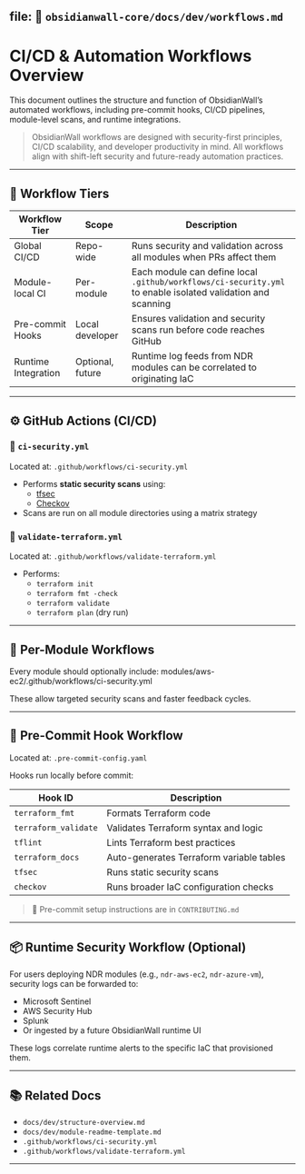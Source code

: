 ## file: 📁 `obsidianwall-core/docs/dev/workflows.md`



# CI/CD & Automation Workflows Overview

This document outlines the structure and function of ObsidianWall’s automated workflows, including pre-commit hooks, CI/CD pipelines, module-level scans, and runtime integrations.

> ObsidianWall workflows are designed with security-first principles, CI/CD scalability, and developer productivity in mind. All workflows align with shift-left security and future-ready automation practices.

---

## 🔁 Workflow Tiers

| Workflow Tier       | Scope             | Description                                                                 |
|---------------------|------------------|-----------------------------------------------------------------------------|
| Global CI/CD        | Repo-wide        | Runs security and validation across all modules when PRs affect them       |
| Module-local CI     | Per-module       | Each module can define local `.github/workflows/ci-security.yml` to enable isolated validation and scanning |
| Pre-commit Hooks    | Local developer  | Ensures validation and security scans run before code reaches GitHub       |
| Runtime Integration | Optional, future | Runtime log feeds from NDR modules can be correlated to originating IaC     |

---

## ⚙️ GitHub Actions (CI/CD)

### 🔐 `ci-security.yml`
Located at: `.github/workflows/ci-security.yml`

- Performs **static security scans** using:
  - [tfsec](https://github.com/aquasecurity/tfsec)
  - [Checkov](https://github.com/bridgecrewio/checkov)
- Scans are run on all module directories using a matrix strategy

### 🧪 `validate-terraform.yml`
Located at: `.github/workflows/validate-terraform.yml`

- Performs:
  - `terraform init`
  - `terraform fmt -check`
  - `terraform validate`
  - `terraform plan` (dry run)

---

## 🧩 Per-Module Workflows

Every module should optionally include:
 modules/aws-ec2/.github/workflows/ci-security.yml


These allow targeted security scans and faster feedback cycles.

---

## 🧲 Pre-Commit Hook Workflow

Located at: `.pre-commit-config.yaml`

Hooks run locally before commit:

| Hook ID            | Description                                  |
|--------------------|----------------------------------------------|
| `terraform_fmt`    | Formats Terraform code                       |
| `terraform_validate` | Validates Terraform syntax and logic        |
| `tflint`           | Lints Terraform best practices               |
| `terraform_docs`   | Auto-generates Terraform variable tables     |
| `tfsec`            | Runs static security scans                   |
| `checkov`          | Runs broader IaC configuration checks        |

> 🧠 Pre-commit setup instructions are in `CONTRIBUTING.md`

---

## 📦 Runtime Security Workflow (Optional)

For users deploying NDR modules (e.g., `ndr-aws-ec2`, `ndr-azure-vm`), security logs can be forwarded to:

- Microsoft Sentinel
- AWS Security Hub
- Splunk
- Or ingested by a future ObsidianWall runtime UI

These logs correlate runtime alerts to the specific IaC that provisioned them.

---

## 📚 Related Docs

- `docs/dev/structure-overview.md`
- `docs/dev/module-readme-template.md`
- `.github/workflows/ci-security.yml`
- `.github/workflows/validate-terraform.yml`

----



